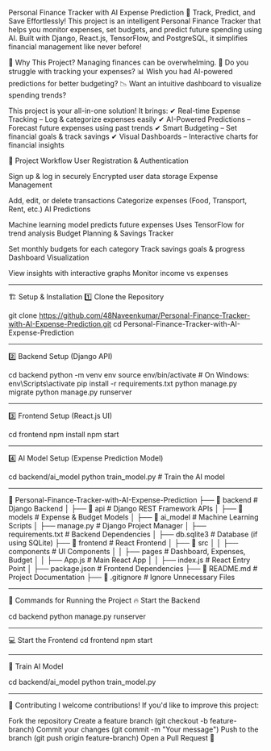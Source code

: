 Personal Finance Tracker with AI Expense Prediction
🚀 Track, Predict, and Save Effortlessly!
This project is an intelligent Personal Finance Tracker that helps you monitor expenses, set budgets, and predict future spending using AI. Built with Django, React.js, TensorFlow, and PostgreSQL, it simplifies financial management like never before!

🌟 Why This Project?
Managing finances can be overwhelming.
💸 Do you struggle with tracking your expenses?
📊 Wish you had AI-powered predictions for better budgeting?
📉 Want an intuitive dashboard to visualize spending trends?

This project is your all-in-one solution! It brings:
✔ Real-time Expense Tracking – Log & categorize expenses easily
✔ AI-Powered Predictions – Forecast future expenses using past trends
✔ Smart Budgeting – Set financial goals & track savings
✔ Visual Dashboards – Interactive charts for financial insights

📌 Project Workflow
User Registration & Authentication

Sign up & log in securely
Encrypted user data storage
Expense Management

Add, edit, or delete transactions
Categorize expenses (Food, Transport, Rent, etc.)
AI Predictions

Machine learning model predicts future expenses
Uses TensorFlow for trend analysis
Budget Planning & Savings Tracker

Set monthly budgets for each category
Track savings goals & progress
Dashboard Visualization

View insights with interactive graphs
Monitor income vs expenses

*********************************************************************************************************************************************

🏗 Setup & Installation
1️⃣ Clone the Repository
  
  git clone https://github.com/48Naveenkumar/Personal-Finance-Tracker-with-AI-Expense-Prediction.git
  cd Personal-Finance-Tracker-with-AI-Expense-Prediction

*********************************************************************************************************************************************

2️⃣ Backend Setup (Django API)

  cd backend
  python -m venv env
  source env/bin/activate  # On Windows: env\Scripts\activate
  pip install -r requirements.txt
  python manage.py migrate
  python manage.py runserver

*********************************************************************************************************************************************

3️⃣ Frontend Setup (React.js UI)

  cd frontend
  npm install
  npm start

*********************************************************************************************************************************************

4️⃣ AI Model Setup (Expense Prediction Model)

  cd backend/ai_model
  python train_model.py  # Train the AI model

*********************************************************************************************************************************************

📂 Personal-Finance-Tracker-with-AI-Expense-Prediction
├── 📂 backend              # Django Backend
│   ├── 📂 api              # Django REST Framework APIs
│   ├── 📂 models           # Expense & Budget Models
│   ├── 📂 ai_model         # Machine Learning Scripts
│   ├── manage.py           # Django Project Manager
│   ├── requirements.txt    # Backend Dependencies
│   ├── db.sqlite3          # Database (if using SQLite)
├── 📂 frontend             # React Frontend
│   ├── 📂 src
│   │   ├── components      # UI Components
│   │   ├── pages           # Dashboard, Expenses, Budget
│   │   ├── App.js          # Main React App
│   │   ├── index.js        # React Entry Point
│   ├── package.json        # Frontend Dependencies
├── 📄 README.md            # Project Documentation
├── 📄 .gitignore           # Ignore Unnecessary Files

*********************************************************************************************************************************************

🚀 Commands for Running the Project
🔥 Start the Backend

 cd backend
 python manage.py runserver

*********************************************************************************************************************************************

💻 Start the Frontend
cd frontend
npm start

*********************************************************************************************************************************************

🤖 Train AI Model

cd backend/ai_model
python train_model.py

*********************************************************************************************************************************************

🤝 Contributing
I welcome contributions! If you'd like to improve this project:

Fork the repository
Create a feature branch (git checkout -b feature-branch)
Commit your changes (git commit -m "Your message")
Push to the branch (git push origin feature-branch)
Open a Pull Request 🎉
